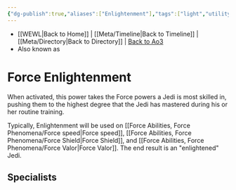 ```yaml
---
{"dg-publish":true,"aliases":["Enlightenment"],"tags":["light","utility","forcepower","control"],"permalink":"/force-abilities-force-phenomena/force-enlightenment/","dgPassFrontmatter":true}
---
```


- [[WEWL\|Back to Home]] | [[Meta/Timeline\|Back to Timeline]] | [[Meta/Directory\|Back to Directory]] | [Back to Ao3](https://archiveofourown.org/works/19334440/chapters/45992584)
- Also known as 

# Force Enlightenment 
When activated, this power takes the Force powers a Jedi is most skilled in, pushing them to the highest degree that the Jedi has mastered during his or her routine training. 

Typically, Enlightenment will be used on [[Force Abilities, Force Phenomena/Force speed\|Force speed]], [[Force Abilities, Force Phenomena/Force Shield\|Force Shield]], and [[Force Abilities, Force Phenomena/Force Valor\|Force Valor]]. The end result is an "enlightened" Jedi.  

**Specialists**
- 